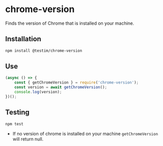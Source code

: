 # chrome-version

Finds the version of Chrome that is installed on your machine.

## Installation
```sh
npm install @testim/chrome-version
```

## Use
```js
(async () => {
    const { getChromeVersion } = require('chrome-version');
    const version = await getChromeVersion();
    console.log(version);
})();
```

## Testing
```sh
npm test
```

* If no version of chrome is installed on your machine `getChromeVersion` will return null.
